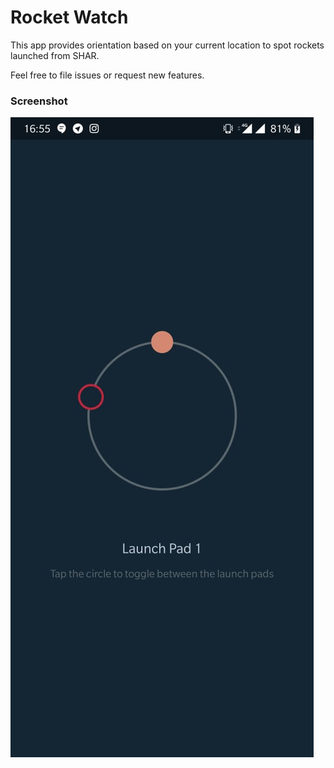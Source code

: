 # Rocket Watch

This app provides orientation based on your current location to spot rockets launched from SHAR.

Feel free to file issues or request new features.

### Screenshot

![screenshot](screenshot.jpg)
